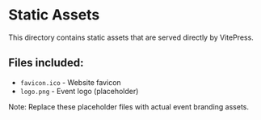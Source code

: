 # Static Assets

This directory contains static assets that are served directly by VitePress.

## Files included:
- `favicon.ico` - Website favicon
- `logo.png` - Event logo (placeholder)

Note: Replace these placeholder files with actual event branding assets.
